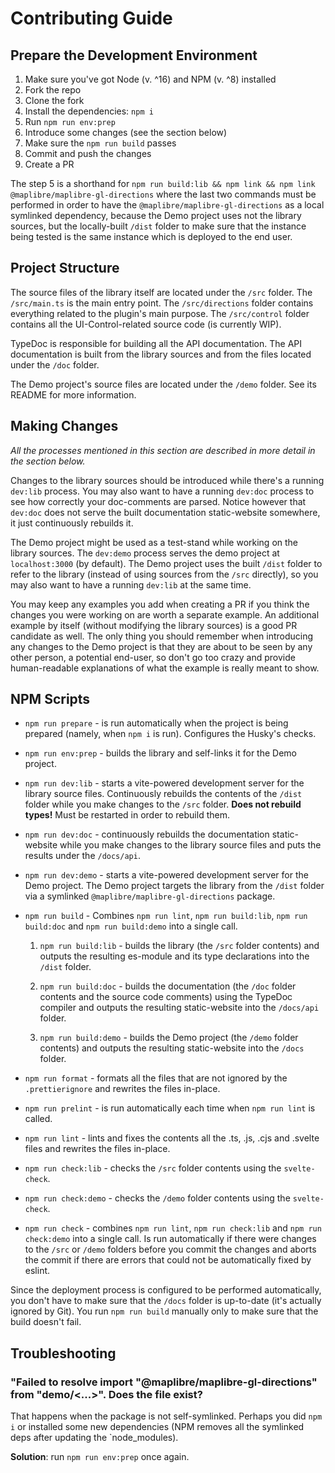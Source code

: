 # Contributing Guide

## Prepare the Development Environment

1. Make sure you've got Node (v. ^16) and NPM (v. ^8) installed
2. Fork the repo
3. Clone the fork
4. Install the dependencies: `npm i`
5. Run `npm run env:prep`
6. Introduce some changes (see the section below)
7. Make sure the `npm run build` passes
8. Commit and push the changes
9. Create a PR

The step 5 is a shorthand for `npm run build:lib && npm link && npm link @maplibre/maplibre-gl-directions` where the last two commands must be performed in order to have the `@maplibre/maplibre-gl-directions` as a local symlinked dependency, because the Demo project uses not the library sources, but the locally-built `/dist` folder to make sure that the instance being tested is the same instance which is deployed to the end user.

## Project Structure

The source files of the library itself are located under the `/src` folder. The `/src/main.ts` is the main entry point. The `/src/directions` folder contains everything related to the plugin's main purpose. The `/src/control` folder contains all the UI-Control-related source code (is currently WIP).

TypeDoc is responsible for building all the API documentation. The API documentation is built from the library sources and from the files located under the `/doc` folder.

The Demo project's source files are located under the `/demo` folder. See its README for more information.

## Making Changes

_All the processes mentioned in this section are described in more detail in the section below._

Changes to the library sources should be introduced while there's a running `dev:lib` process. You may also want to have a running `dev:doc` process to see how correctly your doc-comments are parsed. Notice however that `dev:doc` does not serve the built documentation static-website somewhere, it just continuously rebuilds it.

The Demo project might be used as a test-stand while working on the library sources. The `dev:demo` process serves the demo project at `localhost:3000` (by default). The Demo project uses the built `/dist` folder to refer to the library (instead of using sources from the `/src` directly), so you may also want to have a running `dev:lib` at the same time.

You may keep any examples you add when creating a PR if you think the changes you were working on are worth a separate example. An additional example by itself (without modifying the library sources) is a good PR candidate as well. The only thing you should remember when introducing any changes to the Demo project is that they are about to be seen by any other person, a potential end-user, so don't go too crazy and provide human-readable explanations of what the example is really meant to show.

## NPM Scripts

- `npm run prepare` - is run automatically when the project is being prepared (namely, when `npm i` is run). Configures the Husky's checks.

- `npm run env:prep` - builds the library and self-links it for the Demo project.

- `npm run dev:lib` - starts a vite-powered development server for the library source files. Continuously rebuilds the contents of the `/dist` folder while you make changes to the `/src` folder. **Does not rebuild types!** Must be restarted in order to rebuild them.

- `npm run dev:doc` - continuously rebuilds the documentation static-website while you make changes to the library source files and puts the results under the `/docs/api`.

- `npm run dev:demo` - starts a vite-powered development server for the Demo project. The Demo project targets the library from the `/dist` folder via a symlinked `@maplibre/maplibre-gl-directions` package.

- `npm run build` - Combines `npm run lint`, `npm run build:lib`, `npm run build:doc` and `npm run build:demo` into a single call.

  1. `npm run build:lib` - builds the library (the `/src` folder contents) and outputs the resulting es-module and its type declarations into the `/dist` folder.

  2. `npm run build:doc` - builds the documentation (the `/doc` folder contents and the source code comments) using the TypeDoc compiler and outputs the resulting static-website into the `/docs/api` folder.

  3. `npm run build:demo` - builds the Demo project (the `/demo` folder contents) and outputs the resulting static-website into the `/docs` folder.

- `npm run format` - formats all the files that are not ignored by the `.prettierignore` and rewrites the files in-place.

- `npm run prelint` - is run automatically each time when `npm run lint` is called.

- `npm run lint` - lints and fixes the contents all the .ts, .js, .cjs and .svelte files and rewrites the files in-place.

- `npm run check:lib` - checks the `/src` folder contents using the `svelte-check`.

- `npm run check:demo` - checks the `/demo` folder contents using the `svelte-check`.

- `npm run check` - combines `npm run lint`, `npm run check:lib` and `npm run check:demo` into a single call. Is run automatically if there were changes to the `/src` or `/demo` folders before you commit the changes and aborts the commit if there are errors that could not be automatically fixed by eslint.

Since the deployment process is configured to be performed automatically, you don't have to make sure that the `/docs` folder is up-to-date (it's actually ignored by Git). You run `npm run build` manually only to make sure that the build doesn't fail.

## Troubleshooting

### "Failed to resolve import "@maplibre/maplibre-gl-directions" from "demo/<...>". Does the file exist?

That happens when the package is not self-symlinked. Perhaps you did `npm i` or installed some new dependencies (NPM removes all the symlinked deps after updating the `node_modules).

**Solution**: run `npm run env:prep` once again.
